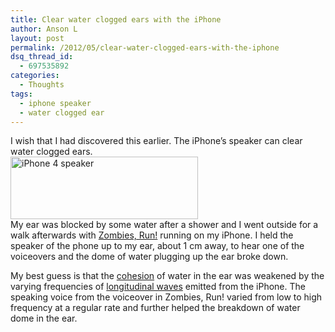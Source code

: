 ```yaml
---
title: Clear water clogged ears with the iPhone
author: Anson L
layout: post
permalink: /2012/05/clear-water-clogged-ears-with-the-iphone
dsq_thread_id:
  - 697535892
categories:
  - Thoughts
tags:
  - iphone speaker
  - water clogged ear
---
```

I wish that I had discovered this earlier. The iPhone&#8217;s speaker can clear water clogged ears.  
[<img class="aligncenter size-medium wp-image-1768" title="iPhone 4 speaker" src="https://ansonliu.com/wp-content/uploads/2012/05/iphone-speaker-300x100.jpg" alt="iPhone 4 speaker" width="300" height="100" />][1]  
My ear was blocked by some water after a shower and I went outside for a walk afterwards with <a href="https://www.zombiesrungame.com/" target="_blank">Zombies, Run!</a> running on my iPhone. I held the speaker of the phone up to my ear, about 1 cm away, to hear one of the voiceovers and the dome of water plugging up the ear broke down.

My best guess is that the <a href="http://faculty.rcoe.appstate.edu/goodmanjm/asuscienceed/background/waterdrops/waterdrops.html" target="_blank">cohesion</a> of water in the ear was weakened by the varying frequencies of <a href="http://en.wikipedia.org/wiki/Longitudinal_wave" target="_blank">longitudinal waves</a> emitted from the iPhone. The speaking voice from the voiceover in Zombies, Run! varied from low to high frequency at a regular rate and further helped the breakdown of water dome in the ear.

 [1]: https://ansonliu.com/wp-content/uploads/2012/05/iphone-speaker.jpg